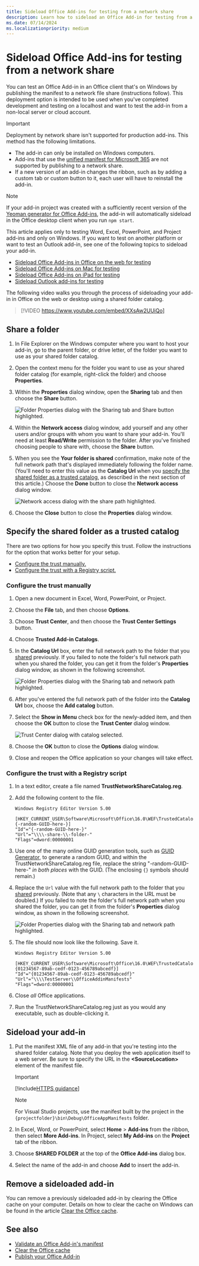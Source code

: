 ```yaml
---
title: Sideload Office Add-ins for testing from a network share
description: Learn how to sideload an Office Add-in for testing from a network share.
ms.date: 07/14/2024
ms.localizationpriority: medium
---
```


# Sideload Office Add-ins for testing from a network share

You can test an Office Add-in in an Office client that's on Windows by publishing the manifest to a network file share (instructions follow). This deployment option is intended to be used when you've completed development and testing on a localhost and want to test the add-in from a non-local server or cloud account.

> [!IMPORTANT]
> Deployment by network share isn't supported for production add-ins. This method has the following limitations.
>
> - The add-in can only be installed on Windows computers.
> - Add-ins that use the [unified manifest for Microsoft 365](../develop/unified-manifest-overview.md) are not supported by publishing to a network share.
> - If a new version of an add-in changes the ribbon, such as by adding a custom tab or custom button to it, each user will have to reinstall the add-in.

> [!NOTE]
> If your add-in project was created with a sufficiently recent version of the [Yeoman generator for Office Add-ins](../develop/yeoman-generator-overview.md), the add-in will automatically sideload in the Office desktop client when you run `npm start`.

This article applies only to testing Word, Excel, PowerPoint, and Project add-ins and only on Windows. If you want to test on another platform or want to test an Outlook add-in, see one of the following topics to sideload your add-in.

- [Sideload Office Add-ins in Office on the web for testing](sideload-office-add-ins-for-testing.md)
- [Sideload Office Add-ins on Mac for testing](sideload-an-office-add-in-on-mac.md)
- [Sideload Office Add-ins on iPad for testing](sideload-an-office-add-in-on-ipad.md)
- [Sideload Outlook add-ins for testing](../outlook/sideload-outlook-add-ins-for-testing.md)

The following video walks you through the process of sideloading your add-in in Office on the web or desktop using a shared folder catalog.  

> [!VIDEO https://www.youtube.com/embed/XXsAw2UUiQo]

## Share a folder

1. In File Explorer on the Windows computer where you want to host your add-in, go to the parent folder, or drive letter, of the folder you want to use as your shared folder catalog.

1. Open the context menu for the folder you want to use as your shared folder catalog (for example, right-click the folder) and choose **Properties**.

1. Within the **Properties** dialog window, open the **Sharing** tab and then choose the **Share** button.

    ![Folder Properties dialog with the Sharing tab and Share button highlighted.](../images/sideload-windows-properties-dialog.png)

1. Within the **Network access** dialog window, add yourself and any other users and/or groups with whom you want to share your add-in. You'll need at least **Read/Write** permission to the folder. After you've finished choosing people to share with, choose the **Share** button.

1. When you see the **Your folder is shared** confirmation, make note of the full network path that's displayed immediately following the folder name. (You'll need to enter this value as the **Catalog Url** when you [specify the shared folder as a trusted catalog](#specify-the-shared-folder-as-a-trusted-catalog), as described in the next section of this article.) Choose the **Done** button to close the **Network access** dialog window.

   ![Network access dialog with the share path highlighted.](../images/sideload-windows-network-access-dialog.png)

1. Choose the **Close** button to close the **Properties** dialog window.

## Specify the shared folder as a trusted catalog

There are two options for how you specify this trust. Follow the instructions for the option that works better for your setup.

- [Configure the trust manually.](#configure-the-trust-manually)
- [Configure the trust with a Registry script.](#configure-the-trust-with-a-registry-script)

### Configure the trust manually

1. Open a new document in Excel, Word, PowerPoint, or Project.

1. Choose the **File** tab, and then choose **Options**.

1. Choose **Trust Center**, and then choose the **Trust Center Settings** button.

1. Choose **Trusted Add-in Catalogs**.

1. In the **Catalog Url** box, enter the full network path to the folder that you [shared](#share-a-folder) previously. If you failed to note the folder's full network path when you shared the folder, you can get it from the folder's **Properties** dialog window, as shown in the following screenshot.

    ![Folder Properties dialog with the Sharing tab and network path highlighted.](../images/sideload-windows-properties-dialog-2.png)

1. After you've entered the full network path of the folder into the **Catalog Url** box, choose the **Add catalog** button.

1. Select the **Show in Menu** check box for the newly-added item, and then choose the **OK** button to close the **Trust Center** dialog window.

    ![Trust Center dialog with catalog selected.](../images/sideload-windows-trust-center-dialog.png)

1. Choose the **OK** button to close the **Options** dialog window.

1. Close and reopen the Office application so your changes will take effect.

### Configure the trust with a Registry script

1. In a text editor, create a file named **TrustNetworkShareCatalog.reg**.

1. Add the following content to the file.

    ```text
    Windows Registry Editor Version 5.00

    [HKEY_CURRENT_USER\Software\Microsoft\Office\16.0\WEF\TrustedCatalogs\{-random-GUID-here-}]
    "Id"="{-random-GUID-here-}"
    "Url"="\\\\-share-\\-folder-"
    "Flags"=dword:00000001
    ```

1. Use one of the many online GUID generation tools, such as [GUID Generator](https://guidgenerator.com/), to generate a random GUID, and within the TrustNetworkShareCatalog.reg file, replace the string "-random-GUID-here-" *in both places* with the GUID. (The enclosing `{}` symbols should remain.)

1. Replace the `Url` value with the full network path to the folder that you [shared](#share-a-folder) previously. (Note that any `\` characters in the URL must be doubled.) If you failed to note the folder's full network path when you shared the folder, you can get it from the folder's **Properties** dialog window, as shown in the following screenshot.

    ![Folder Properties dialog with the Sharing tab and network path highlighted.](../images/sideload-windows-properties-dialog-2.png)

1. The file should now look like the following. Save it.

    ```text
    Windows Registry Editor Version 5.00

    [HKEY_CURRENT_USER\Software\Microsoft\Office\16.0\WEF\TrustedCatalogs\{01234567-89ab-cedf-0123-456789abcedf}]
    "Id"="{01234567-89ab-cedf-0123-456789abcedf}"
    "Url"="\\\\TestServer\\OfficeAddinManifests"
    "Flags"=dword:00000001
    ```

1. Close *all* Office applications.

1. Run the TrustNetworkShareCatalog.reg just as you would any executable, such as double-clicking it.

## Sideload your add-in

1. Put the manifest XML file of any add-in that you're testing into the shared folder catalog. Note that you deploy the web application itself to a web server. Be sure to specify the URL in the **\<SourceLocation\>** element of the manifest file.

    > [!IMPORTANT]
    > [!include[HTTPS guidance](../includes/https-guidance.md)]

    > [!NOTE]
    > For Visual Studio projects, use the manifest built by the project in the `{projectfolder}\bin\Debug\OfficeAppManifests` folder.

1. In Excel, Word, or PowerPoint, select **Home** > **Add-ins** from the ribbon, then select **More Add-ins**. In Project, select **My Add-ins** on the **Project** tab of the ribbon.

1. Choose **SHARED FOLDER** at the top of the **Office Add-ins** dialog box.

1. Select the name of the add-in and choose **Add** to insert the add-in.

## Remove a sideloaded add-in

You can remove a previously sideloaded add-in by clearing the Office cache on your computer. Details on how to clear the cache on Windows can be found in the article [Clear the Office cache](clear-cache.md#clear-the-office-cache-on-windows).

## See also

- [Validate an Office Add-in's manifest](troubleshoot-manifest.md)
- [Clear the Office cache](clear-cache.md)
- [Publish your Office Add-in](../publish/publish.md)
